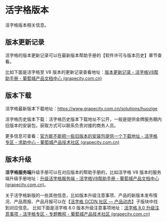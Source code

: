 # 活字格版本

活字格版本相关信息。

## 版本更新记录

活字格的版本更新记录可以在最新版本帮助手册的【软件许可与版本历史】章节查看。

比如下面是活字格至 V8 版本的更新记录查看地址：[版本更新记录 - 活字格V8帮助手册 - 葡萄城产品文档中心 (grapecity.com.cn)](https://help.grapecity.com.cn/pages/viewpage.action?pageId=72367661)

## 版本下载

活字格最新版本下载地址：https://www.grapecity.com.cn/solutions/huozige

活字格历史版本下载：活字格历史版本下载地址不公开，一般是提供金牌服务期内旧版本的安装包，获取方式可以联系负责对接的商务人员。

更多信息可查看：[官方能不能把一些旧版本的安装包提供一个下载地址 - 活字格专区 - 求助中心 - 葡萄城产品技术社区 (grapecity.com.cn)](https://gcdn.grapecity.com.cn/showtopic-143163-1-1.html)

## 版本升级

**活字格服务端**升级手册可以在对应版本的帮助手册的，比如活字格 V8 版本的服务端升级手册地址：[升级活字格服务端 - 活字格V8帮助手册 - 葡萄城产品文档中心 (grapecity.com.cn)](https://help.grapecity.com.cn/pages/viewpage.action?pageId=72367631)。

关于活字格新版的一些其他信息，比如版本升级注意事项、产品的新版本发布情况、产品周报、产品月报可以在【[活字格 GCDN 社区 — 产品动态](https://gcdn.grapecity.com.cn/forum.php?mod=forumdisplay&fid=196)】子版块中找到对应信息。
比如下面是活字格 8.0 版本升级注意事项地址：[活字格 8.0 升级注意事项 - 活字格专区 - 专题教程 - 葡萄城产品技术社区 (grapecity.com.cn)](https://gcdn.grapecity.com.cn/forum.php?mod=viewthread&tid=149661&extra=page%3D1)

